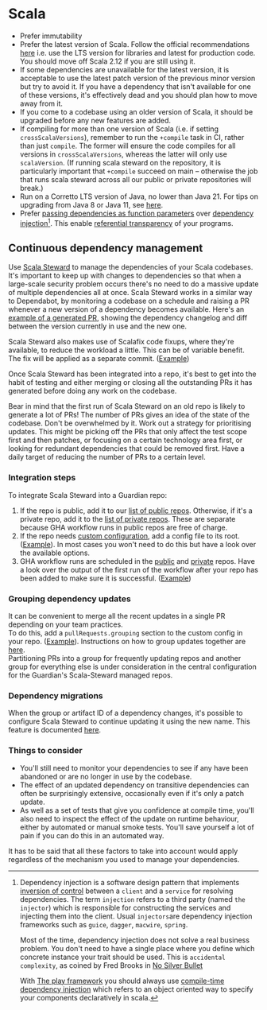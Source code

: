 # Scala

 * Prefer immutability
 * Prefer the latest version of Scala.  Follow the official recommendations [here](https://www.scala-lang.org/development/) i.e. use the LTS version for libraries and latest for production code.  You should move off Scala 2.12 if you are still using it.
 * If some dependencies are unavailable for the latest version, it is acceptable to use the latest patch version of the previous minor version but try to avoid it. If you have a dependency that isn't available for one of these versions, it's effectively dead and you should plan how to move away from it.
 * If you come to a codebase using an older version of Scala, it should be upgraded before any new features are added.
 * If compiling for more than one version of Scala (i.e. if setting `crossScalaVersions`), remember to run the `+compile` task in CI, rather than just `compile`. The former will ensure the code compiles for all versions in `crossScalaVersions`, whereas the latter will only use `scalaVersion`. (If running scala steward on the repository, it is particularly important that `+compile` succeed on main – otherwise the job that runs scala steward across all our public or private repositories will break.)
 * Run on a Corretto LTS version of Java, no lower than Java 21. For tips on upgrading from Java 8 or Java 11, see [here](https://docs.google.com/document/d/1ZR-YnaXCT5_gLVmTCeGs0mWd3KPaAozPjQK8uUzHZ9w/edit?usp=sharing).
 * Prefer [passing dependencies as function parameters](http://debasishg.blogspot.com/2011/03/pushing-envelope-on-oo-and-functional.html) over [dependency injection](https://en.wikipedia.org/wiki/Dependency_injection)[^1]. This enable [referential transparency](https://en.wikipedia.org/wiki/Referential_transparency) of your programs.
   

[^1]: Dependency injection is a software design pattern that implements [inversion of control](https://en.wikipedia.org/wiki/Inversion_of_control) between a `client` and a `service` for resolving dependencies. The term `injection` refers to a third party (named `the injector`) which is responsible for constructing the services and injecting them into the client. Usual `injectors`are dependency injection frameworks such as `guice`, `dagger`, `macwire`, `spring`. 
      
      Most of the time, dependency injection does not solve a real business problem. You don't need to have a single place where you define which concrete instance your trait should be used. This is `accidental complexity`, as coined by Fred Brooks in [No Silver Bullet](https://en.wikipedia.org/wiki/No_Silver_Bullet)
      
      With [The play framework](https://www.playframework.com/) you should always use [compile-time dependency injection](https://www.playframework.com/documentation/2.5.x/ScalaCompileTimeDependencyInjection) which refers to an object oriented way to specify your components declaratively in scala.


## Continuous dependency management

Use [Scala Steward](https://github.com/scala-steward-org/scala-steward) to manage the dependencies of your Scala
codebases.  It's important to keep up with changes to dependencies so that when a large-scale security problem occurs
there's no need to do a massive update of multiple dependencies all at once.
Scala Steward works in a similar way to Dependabot, by monitoring a codebase on a schedule and raising a PR whenever
a new version of a dependency becomes available. Here's an 
[example of a generated PR](https://github.com/guardian/identity/pull/2282), showing the dependency changelog
and diff between the version currently in use and the new one.

Scala Steward also makes use of Scalafix code fixups, where they're available, to reduce the workload a little.
This can be of variable benefit. The fix will be applied as a separate commit.
([Example](https://github.com/guardian/identity-admin-api/pull/313))

Once Scala Steward has been integrated into a repo, it's best to get into the habit of testing and either merging or 
closing all the outstanding PRs it has generated before doing any work on the codebase.

Bear in mind that the first run of Scala Steward on an old repo is likely to generate a lot of PRs!
The number of PRs gives an idea of the state of the codebase.
Don't be overwhelmed by it.
Work out a strategy for prioritising updates.
This might be picking off the PRs that only affect the test scope first and then patches, or focusing on a certain
technology area first, or looking for redundant dependencies that could be removed first.
Have a daily target of reducing the number of PRs to a certain level.

### Integration steps

To integrate Scala Steward into a Guardian repo:
1. If the repo is public, add it to our [list of public repos](https://github.com/guardian/scala-steward-public-repos).
   Otherwise, if it's a private repo, add it to the [list of private repos](https://github.com/guardian/scala-steward-private-repos).
   These are separate because GHA workflow runs in public repos are free of charge.
2. If the repo needs
   [custom configuration](https://github.com/scala-steward-org/scala-steward/blob/main/docs/repo-specific-configuration.md),
   add a config file to its root.
   ([Example](https://github.com/guardian/identity-processes/blob/main/.scala-steward.conf)).
   In most cases you won't need to do this but have a look over the available options.
3. GHA workflow runs are scheduled in the 
   [public](https://github.com/guardian/scala-steward-public-repos/blob/main/.github/workflows/public-repos-scala-steward.yml)
   and 
   [private](https://github.com/guardian/scala-steward-private-repos/blob/main/.github/workflows/private-repos-scala-steward.yml)
   repos.
   Have a look over the output of the first run of the workflow after your repo has been added to make sure it is
   successful.
   ([Example](https://github.com/guardian/scala-steward-public-repos/actions/runs/4302760549/jobs/7501659987#step:6:76)) 


### Grouping dependency updates

It can be convenient to merge all the recent updates in a single PR depending on your team practices.  
To do this, add a `pullRequests.grouping` section to the custom config in your repo. ([Example](https://github.com/guardian/typerighter/blob/e18501786f0b6749aecd863e7a949b137390e8a6/.scala-steward.conf#L7-L10)).
Instructions on how to group updates together are 
[here](https://github.com/scala-steward-org/scala-steward/pull/2714).  
Partitioning PRs into a group for frequently updating repos and another group for everything else is under consideration
in the central configuration for the Guardian's Scala-Steward managed repos.


### Dependency migrations

When the group or artifact ID of a dependency changes, it's possible to configure Scala Steward to continue updating it
using the new name.
This feature is documented [here](https://github.com/scala-steward-org/scala-steward/blob/main/docs/artifact-migrations.md).


### Things to consider

* You'll still need to monitor your dependencies to see if any have been abandoned or are no
  longer in use by the codebase.
* The effect of an updated dependency on transitive dependencies can often be surprisingly extensive, occasionally even if it's only a patch update.
* As well as a set of tests that give you confidence at compile time, you'll also need to inspect the effect of the
  update on runtime behaviour, either by automated or manual smoke tests.  You'll save yourself a lot of pain if you can
  do this in an automated way.

It has to be said that all these factors to take into account would apply regardless of the mechanism
you used to manage your dependencies.
